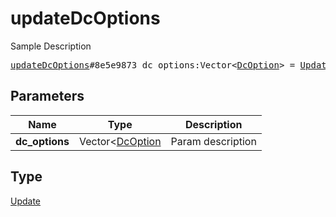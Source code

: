 # updateDcOptions

Sample Description

<pre>
<a href="../constructor/updateDcOptions.md">updateDcOptions</a>#8e5e9873 dc_options:Vector&lt;<a href="../type/DcOption.md">DcOption</a>&gt; = <a href="../type/Update.md">Update</a>;
</pre>

## Parameters

| Name | Type | Description |
|------|:----:|-------------|
| **dc_options** | Vector<[DcOption](../type/DcOption.md) | Param description |

## Type

[Update](../type/Update.md)
